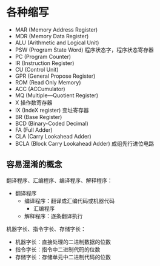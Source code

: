 # 各种缩写

- MAR (Memory Address Register)
- MDR (Memory Data Register)
- ALU (Arithmetic and Logical Unit)
- PSW (Program State Word) 程序状态字，程序状态寄存器
- PC (Program Counter)
- IR (Instruction Register)
- CU (Control Unit)
- GPR (General Propose Register)
- ROM (Read Only Memory)
- ACC (ACCumulator)
- MQ (Multiple—Quotient Register)
- X 操作数寄存器
- IX (IndeX register) 变址寄存器
- BR (Base Register)
- BCD (Binary-Coded Decimal)
- FA (Full Adder)
- CLA (Carry Lookahead Adder)
- BCLA (Block Carry Lookahead Adder) 成组先行进位电路

## 容易混淆的概念

翻译程序、汇编程序、编译程序、解释程序：

- 翻译程序
  - 编译程序：翻译成汇编代码或机器代码
    - 汇编程序
  - 解释程序：逐条翻译执行

机器字长、指令字长、存储字长：

- 机器字长：直接处理的二进制数据的位数
- 指令字长：指令中二进制代码的位数
- 存储字长：存储单元中二进制代码的位数
